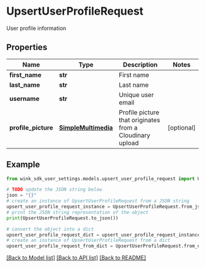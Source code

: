 # UpsertUserProfileRequest

User profile information

## Properties

Name | Type | Description | Notes
------------ | ------------- | ------------- | -------------
**first_name** | **str** | First name | 
**last_name** | **str** | Last name | 
**username** | **str** | Unique user email | 
**profile_picture** | [**SimpleMultimedia**](SimpleMultimedia.md) | Profile picture that originates from a Cloudinary upload | [optional] 

## Example

```python
from wink_sdk_user_settings.models.upsert_user_profile_request import UpsertUserProfileRequest

# TODO update the JSON string below
json = "{}"
# create an instance of UpsertUserProfileRequest from a JSON string
upsert_user_profile_request_instance = UpsertUserProfileRequest.from_json(json)
# print the JSON string representation of the object
print(UpsertUserProfileRequest.to_json())

# convert the object into a dict
upsert_user_profile_request_dict = upsert_user_profile_request_instance.to_dict()
# create an instance of UpsertUserProfileRequest from a dict
upsert_user_profile_request_from_dict = UpsertUserProfileRequest.from_dict(upsert_user_profile_request_dict)
```
[[Back to Model list]](../README.md#documentation-for-models) [[Back to API list]](../README.md#documentation-for-api-endpoints) [[Back to README]](../README.md)


